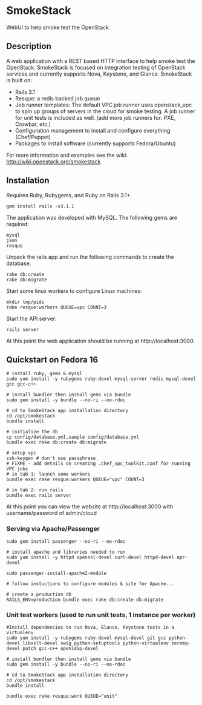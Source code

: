 # SmokeStack

WebUI to help smoke test the OpenStack

## Description

A web application with a REST based HTTP interface to help smoke test the OpenStack. SmokeStack is focused on integration testing of OpenStack services and currently supports Nova, Keystone, and Glance. SmokeStack is built on:

* Rails 3.1
* Resque: a redis backed job queue
* Job runner templates: The default VPC job runner uses openstack_vpc to spin up groups of servers in the cloud for smoke testing. A job runner for unit tests is included as well. (add more job runners for: PXE, Crowbar, etc.)
* Configuration management to install and configure everything (Chef/Puppet)
* Packages to install software (currently supports Fedora/Ubuntu)

For more information and examples see the wiki: http://wiki.openstack.org/smokestack

## Installation

Requires Ruby, Rubygems, and Ruby on Rails 3.1+.

    gem install rails -v3.1.1

The application was developed with MySQL. The following gems are required:

    mysql
    json
    resque

Unpack the rails app and run the following commands to create the database.

    rake db:create
    rake db:migrate

Start some linux workers to configure Linux machines:

    mkdir tmp/pids
    rake resque:workers QUEUE=vpc COUNT=3

Start the API server:

    rails server

At this point the web application should be running at http://localhost:3000.

## Quickstart on Fedora 16

    # install ruby, gems & mysql
    sudo yum install -y rubygems ruby-devel mysql-server redis mysql-devel gcc gcc-c++

    # install bundler then install gems via bundle
    sudo gem install -y bundle --no-ri --no-rdoc

    # cd to SmokeStack app installation directory
    cd /opt/smokestack
    bundle install

    # initialize the db
    cp config/database.yml.sample config/database.yml
    bundle exec rake db:create db:migrate

    # setup vpc
    ssh-keygen # don't use passphrase
    # FIXME - add details on creating .chef_vpc_toolkit.conf for running VPC jobs
    # in tab 1: launch some workers
    bundle exec rake resque:workers QUEUE="vpc" COUNT=3

    # in tab 2: run rails
    bundle exec rails server

At this point you can view the website at http://localhost:3000 with
username/password of admin/cloud

### Serving via Apache/Passenger

    sudo gem install passenger --no-ri --no-rdoc

    # install apache and libraries needed to run
    sudo yum install -y httpd openssl-devel curl-devel httpd-devel apr-devel

    sudo passenger-install-apache2-module

    # follow instuctions to configure modules & site for Apache...

    # create a production db 
    RAILS_ENV=production bundle exec rake db:create db:migrate

### Unit test workers (used to run unit tests, 1 instance per worker)

    #Install dependencies to run Nova, Glance, Keystone tests in a virtualenv
    sudo yum install -y rubygems ruby-devel mysql-devel git gcc python-devel libxslt-devel swig python-setuptools python-virtualenv zeromq-devel patch gcc-c++ openldap-devel

    # install bundler then install gems via bundle
    sudo gem install -y bundle --no-ri --no-rdoc

    # cd to SmokeStack app installation directory
    cd /opt/smokestack
    bundle install

    bundle exec rake resque:work QUEUE="unit"
